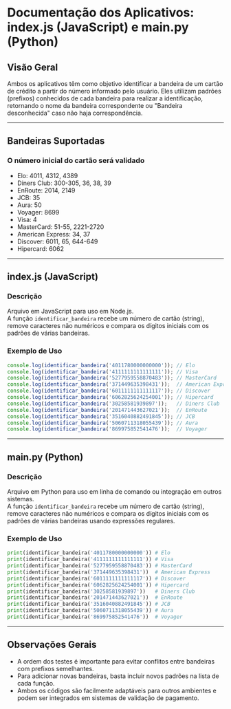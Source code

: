 # Documentação dos Aplicativos: index.js (JavaScript) e main.py (Python)

## Visão Geral

Ambos os aplicativos têm como objetivo identificar a bandeira de um cartão de crédito a partir do número informado pelo usuário. Eles utilizam padrões (prefixos) conhecidos de cada bandeira para realizar a identificação, retornando o nome da bandeira correspondente ou "Bandeira desconhecida" caso não haja correspondência.

---

## Bandeiras Suportadas

### O número inicial do cartão será validado

- Elo: 4011, 4312, 4389
- Diners Club: 300-305, 36, 38, 39
- EnRoute: 2014, 2149
- JCB: 35
- Aura: 50
- Voyager: 8699
- Visa: 4
- MasterCard: 51-55, 2221-2720
- American Express: 34, 37
- Discover: 6011, 65, 644-649
- Hipercard: 6062

---

## index.js (JavaScript)

### Descrição

Arquivo em JavaScript para uso em Node.js.  
A função `identificar_bandeira` recebe um número de cartão (string), remove caracteres não numéricos e compara os dígitos iniciais com os padrões de várias bandeiras.

### Exemplo de Uso

```javascript
console.log(identificar_bandeira('4011780000000000')); // Elo
console.log(identificar_bandeira('4111111111111111')); // Visa
console.log(identificar_bandeira('5277959558870483')); // MasterCard
console.log(identificar_bandeira('371449635398431'));  // American Express
console.log(identificar_bandeira('6011111111111117')); // Discover
console.log(identificar_bandeira('6062825624254001')); // Hipercard
console.log(identificar_bandeira('30258581939897'));   // Diners Club
console.log(identificar_bandeira('201471443627021'));  // EnRoute
console.log(identificar_bandeira('3516040882491845')); // JCB
console.log(identificar_bandeira('5060711318055439')); // Aura
console.log(identificar_bandeira('869975852541476'));  // Voyager
```

---

## main.py (Python)

### Descrição

Arquivo em Python para uso em linha de comando ou integração em outros sistemas.  
A função `identificar_bandeira` recebe um número de cartão (string), remove caracteres não numéricos e compara os dígitos iniciais com os padrões de várias bandeiras usando expressões regulares.



### Exemplo de Uso

```python
print(identificar_bandeira('4011780000000000')) # Elo
print(identificar_bandeira('4111111111111111')) # Visa
print(identificar_bandeira('5277959558870483')) # MasterCard
print(identificar_bandeira('371449635398431'))  # American Express
print(identificar_bandeira('6011111111111117')) # Discover
print(identificar_bandeira('6062825624254001')) # Hipercard
print(identificar_bandeira('30258581939897'))   # Diners Club
print(identificar_bandeira('201471443627021'))  # EnRoute
print(identificar_bandeira('3516040882491845')) # JCB
print(identificar_bandeira('5060711318055439')) # Aura
print(identificar_bandeira('869975852541476'))  # Voyager
```

---

## Observações Gerais

- A ordem dos testes é importante para evitar conflitos entre bandeiras com prefixos semelhantes.
- Para adicionar novas bandeiras, basta incluir novos padrões na lista de cada função.
- Ambos os códigos são facilmente adaptáveis para outros ambientes e podem ser integrados em sistemas de validação de pagamento.
